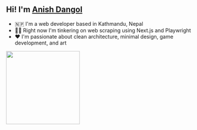 ## Hi! I'm <a href="https://www.dangolanish.com.np/">Anish Dangol</a>

- 🇳🇵 I'm a web developer based in Kathmandu, Nepal
- 👨‍💻 Right now I'm tinkering on web scraping using Next.js and Playwright
- ❤️ I'm passionate about clean architecture, minimal design, game development, and art

<img src="https://bear-images.sfo2.cdn.digitaloceanspaces.com/jacquelineshadforth-1696781773-0.gif" width="200" />

